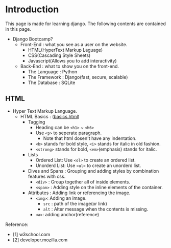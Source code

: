 # Introduction
This page is made for learning django. The following contents are contained in this page. 

- Django Bootcamp?
    - Front-End : what you see as a user on the website.
        - HTML(HyperText Markup Laguage)
        - CSS(Cascading Style Sheets)
        - Javascript(Allows you to add interactivity)
    - Back-End : what to show you on the front-end. 
        - The Language : Python
        - The Framework : Django(fast, secure, scalable)
        - The Database : SQLite

## HTML
- Hyper Text Markup Language. 
    - HTML Basics : ([basics.html](html/HTML_LEVEL_ONE/basics.html))
        - Tagging
            - Heading can be `<h1>` ~ `<h6>`
            - Use `<p>` to seperate paragraph.
                - Note that html dosen't have any indentation.
            - `<b>` stands for bold style, `<i>` stands for italic in old fashion.
            - `<strong>` stands for bold, `<em>`(emphasis) stands for italic. 
        - Lists
            - Ordered List: Use `<ol>` to create an ordered list.
            - Unorderd List: Use `<ul>` to create an unorderd list.
        - Dives and Spans : Grouping and adding styles by combination features with css. 
            - `<div>` : Group together all of inside elements.
            - `<span>` : Adding style on the inline elements of the container.
        - Attributes : Adding link or referencing the image.
            - `<img>`: Adding an image. 
                - `src` : path of the image(or link)
                - `alt` : Alter message when the contents is missing.
            - `<a>`: adding anchor(reference)



Reference: 
- [1] w3school.com
- [2] developer.mozilla.com

